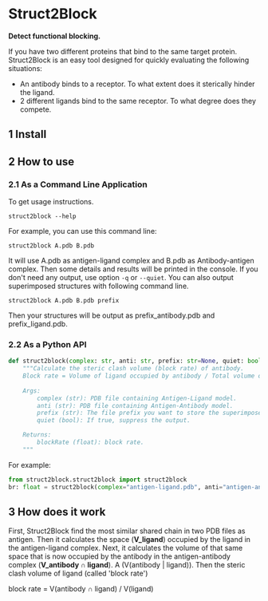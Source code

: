 # Struct2Block
**Detect functional blocking.**

If you have two different proteins that bind to the same target protein. Struct2Block is an easy tool designed for quickly evaluating the following situations:

* An antibody binds to a receptor. To what extent does it sterically hinder the ligand.
* 2 different ligands bind to the same receptor. To what degree does they compete.

## 1 Install


## 2 How to use

### 2.1 As a Command Line Application

To get usage instructions.
```console
struct2block --help
```

For example, you can use this command line:
```console
struct2block A.pdb B.pdb
```
It will use A.pdb as antigen-ligand complex and B.pdb as Antibody-antigen complex. Then some details and results will be printed in the console. If you don't need any output, use option `-q` or `--quiet`.
You can also output superimposed structures with following command line.
```console
struct2block A.pdb B.pdb prefix
```
Then your structures will be output as prefix_antibody.pdb and prefix_ligand.pdb.

### 2.2 As a Python API
```python
def struct2block(complex: str, anti: str, prefix: str=None, quiet: bool=False) -> float:
    """Calculate the steric clash volume (block rate) of antibody.
    Block rate = Volume of ligand occupied by antibody / Total volume of ligand
    
    Args:
        complex (str): PDB file containing Antigen-Ligand model.
        anti (str): PDB file containing Antigen-Antibody model.
        prefix (str): The file prefix you want to store the superimposed complex structures.
        quiet (bool): If true, suppress the output.

    Returns:
        blockRate (float): block rate.
    """
```

For example:
```python
from struct2block.struct2block import struct2block
br: float = struct2block(complex="antigen-ligand.pdb", anti="antigen-antibody.pdb", quiet=False)
```

## 3 How does it work
First, Struct2Block find the most similar shared chain in two PDB files as antigen. Then it calculates the space (**V_ligand**) occupied by the ligand in the antigen-ligand complex. Next, it calculates the volume of that same space that is now occupied by the antibody in the antigen-antibody complex (**V_antibody ∩ ligand**). A (V(antibody | ligand)). Then the steric clash volume of ligand (called 'block rate')

block rate = V(antibody ∩ ligand) / V(ligand)
